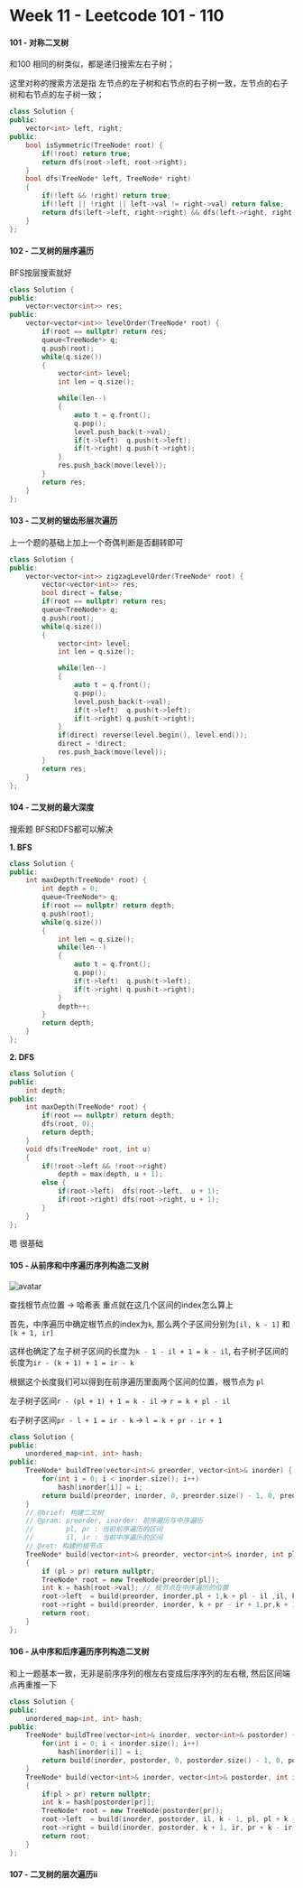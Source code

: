 <!--
 * @Description: 
 * @Versions: 
 * @Author: Vernon Cui
 * @Github: https://github.com/vernon97
 * @Date: 2020-12-14 17:25:24
 * @LastEditors: Vernon Cui
 * @LastEditTime: 2020-12-14 22:20:45
 * @FilePath: /.leetcode/Users/vernon/Leetcode-notes/week11.md
-->
# Week 11 - Leetcode 101 - 110 

#### 101 - 对称二叉树

和100 相同的树类似，都是递归搜索左右子树；

这里对称的搜索方法是指 左节点的左子树和右节点的右子树一致，左节点的右子树和右节点的左子树一致；

```cpp
class Solution {
public:
    vector<int> left, right;
public:
    bool isSymmetric(TreeNode* root) {
        if(!root) return true;
        return dfs(root->left, root->right);
    }
    bool dfs(TreeNode* left, TreeNode* right)
    {
        if(!left && !right) return true;
        if(!left || !right || left->val != right->val) return false;
        return dfs(left->left, right->right) && dfs(left->right, right->left);
    }
};
```

#### 102 - 二叉树的层序遍历

BFS按层搜索就好

```cpp
class Solution {
public:
    vector<vector<int>> res;
public:
    vector<vector<int>> levelOrder(TreeNode* root) {
        if(root == nullptr) return res;
        queue<TreeNode*> q;
        q.push(root);
        while(q.size())
        {
            vector<int> level;
            int len = q.size();

            while(len--)
            {
                auto t = q.front();
                q.pop();
                level.push_back(t->val);
                if(t->left)  q.push(t->left);
                if(t->right) q.push(t->right);
            }
            res.push_back(move(level));
        }
        return res;
    }
};
```

#### 103 - 二叉树的锯齿形层次遍历

上一个题的基础上加上一个奇偶判断是否翻转即可

```cpp
class Solution {
public:
    vector<vector<int>> zigzagLevelOrder(TreeNode* root) {
        vector<vector<int>> res;
        bool direct = false;
        if(root == nullptr) return res;
        queue<TreeNode*> q;
        q.push(root);
        while(q.size())
        {
            vector<int> level;
            int len = q.size();

            while(len--)
            {
                auto t = q.front();
                q.pop();
                level.push_back(t->val);
                if(t->left)  q.push(t->left);
                if(t->right) q.push(t->right);
            }
            if(direct) reverse(level.begin(), level.end());
            direct = !direct;
            res.push_back(move(level));
        }
        return res;
    }
};
```

#### 104 - 二叉树的最大深度

搜索题 BFS和DFS都可以解决

**1. BFS**

```cpp
class Solution {
public:
    int maxDepth(TreeNode* root) {
        int depth = 0;
        queue<TreeNode*> q;
        if(root == nullptr) return depth;
        q.push(root);
        while(q.size())
        {
            int len = q.size();
            while(len--)
            {
                auto t = q.front();
                q.pop();
                if(t->left)  q.push(t->left);
                if(t->right) q.push(t->right);
            }
            depth++;
        }
        return depth;
    }
};
```

**2. DFS**

```cpp
class Solution {
public:
    int depth;
public:
    int maxDepth(TreeNode* root) {
        if(root == nullptr) return depth;
        dfs(root, 0);
        return depth;
    }
    void dfs(TreeNode* root, int u)
    {
        if(!root->left && !root->right) 
            depth = max(depth, u + 1);
        else {
            if(root->left)  dfs(root->left,  u + 1);
            if(root->right) dfs(root->right, u + 1);
        }
    }
};
```

嗯 很基础

#### 105 - 从前序和中序遍历序列构造二叉树

![avatar](figs/22.jpeg)

查找根节点位置 -> 哈希表
重点就在这几个区间的index怎么算上

首先，中序遍历中确定根节点的index为`k`, 那么两个子区间分别为`[il, k - 1]` 和`[k + 1, ir]`

这样也确定了左子树子区间的长度为`k - 1 - il + 1 = k - il`, 右子树子区间的长度为`ir - (k + 1) + 1 = ir - k`

根据这个长度我们可以得到在前序遍历里面两个区间的位置，根节点为 `pl` 

左子树子区间`r - (pl + 1) + 1 = k - il` -> `r = k + pl - il`

右子树子区间`pr - l + 1 = ir - k` -> `l = k + pr - ir + 1`

```cpp
class Solution {
public:
    unordered_map<int, int> hash;
public:
    TreeNode* buildTree(vector<int>& preorder, vector<int>& inorder) {
        for(int i = 0; i < inorder.size(); i++)
            hash[inorder[i]] = i;
        return build(preorder, inorder, 0, preorder.size() - 1, 0, preorder.size() - 1);
    }
    // @brief: 构建二叉树
    // @pram: preorder, inorder: 前序遍历与中序遍历
    //        pl, pr : 当前前序遍历的区间
    //        il, ir : 当前中序遍历的区间
    // @ret: 构建的根节点
    TreeNode* build(vector<int>& preorder, vector<int>& inorder, int pl, int pr, int il, int ir)
    {
        if (pl > pr) return nullptr;
        TreeNode* root = new TreeNode(preorder[pl]);
        int k = hash[root->val]; // 根节点在中序遍历的位置
        root->left  = build(preorder, inorder,pl + 1,k + pl - il ,il, k - 1);
        root->right = build(preorder, inorder, k + pr - ir + 1,pr,k + 1, ir);
        return root;
    }
};
```

#### 106 - 从中序和后序遍历序列构造二叉树

和上一题基本一致，无非是前序序列的根左右变成后序序列的左右根, 然后区间端点再重推一下

```cpp
class Solution {
public:
    unordered_map<int, int> hash;
public:
    TreeNode* buildTree(vector<int>& inorder, vector<int>& postorder) {
        for(int i = 0; i < inorder.size(); i++)
            hash[inorder[i]] = i;
        return build(inorder, postorder, 0, postorder.size() - 1, 0, postorder.size() - 1);
    }
    TreeNode* build(vector<int>& inorder, vector<int>& postorder, int il, int ir, int pl, int pr)
    {
        if(pl > pr) return nullptr;
        int k = hash[postorder[pr]];
        TreeNode* root = new TreeNode(postorder[pr]);
        root->left  = build(inorder, postorder, il, k - 1, pl, pl + k - il - 1);
        root->right = build(inorder, postorder, k + 1, ir, pr + k - ir, pr - 1);
        return root;
    }
};
```

#### 107 - 二叉树的层次遍历ii



